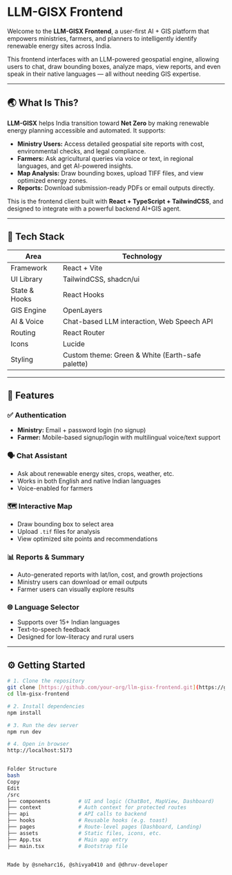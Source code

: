 # LLM-GISX Frontend

Welcome to the **LLM-GISX Frontend**, a user-first AI + GIS platform that empowers ministries, farmers, and planners to intelligently identify renewable energy sites across India.

This frontend interfaces with an LLM-powered geospatial engine, allowing users to chat, draw bounding boxes, analyze maps, view reports, and even speak in their native languages — all without needing GIS expertise.

---

## 🌏 What Is This?

**LLM-GISX** helps India transition toward **Net Zero** by making renewable energy planning accessible and automated. It supports:

- **Ministry Users:** Access detailed geospatial site reports with cost, environmental checks, and legal compliance.
- **Farmers:** Ask agricultural queries via voice or text, in regional languages, and get AI-powered insights.
- **Map Analysis:** Draw bounding boxes, upload TIFF files, and view optimized energy zones.
- **Reports:** Download submission-ready PDFs or email outputs directly.

This is the frontend client built with **React + TypeScript + TailwindCSS**, and designed to integrate with a powerful backend AI+GIS agent.

---

## 🧠 Tech Stack

| Area         | Technology                                     |
|--------------|------------------------------------------------|
| Framework    | React + Vite                                   |
| UI Library   | TailwindCSS, shadcn/ui                         |
| State & Hooks| React Hooks                                    |
| GIS Engine   | OpenLayers                                     |
| AI & Voice   | Chat-based LLM interaction, Web Speech API     |
| Routing      | React Router                                   |
| Icons        | Lucide                                         |
| Styling      | Custom theme: Green & White (Earth-safe palette) |

---

## 🚀 Features

### ✅ Authentication
- **Ministry:** Email + password login (no signup)
- **Farmer:** Mobile-based signup/login with multilingual voice/text support

### 🗣️ Chat Assistant
- Ask about renewable energy sites, crops, weather, etc.
- Works in both English and native Indian languages
- Voice-enabled for farmers

### 🗺️ Interactive Map
- Draw bounding box to select area
- Upload `.tif` files for analysis
- View optimized site points and recommendations

### 📊 Reports & Summary
- Auto-generated reports with lat/lon, cost, and growth projections
- Ministry users can download or email outputs
- Farmer users can visually explore results

### 🌐 Language Selector
- Supports over 15+ Indian languages
- Text-to-speech feedback
- Designed for low-literacy and rural users

---

## ⚙️ Getting Started

```bash
# 1. Clone the repository
git clone [https://github.com/your-org/llm-gisx-frontend.git](https://github.com/dhruv-developer/LLM-GISX-Frontend
cd llm-gisx-frontend

# 2. Install dependencies
npm install

# 3. Run the dev server
npm run dev

# 4. Open in browser
http://localhost:5173


Folder Structure
bash
Copy
Edit
/src
├── components         # UI and logic (ChatBot, MapView, Dashboard)
├── context            # Auth context for protected routes
├── api                # API calls to backend
├── hooks              # Reusable hooks (e.g. toast)
├── pages              # Route-level pages (Dashboard, Landing)
├── assets             # Static files, icons, etc.
├── App.tsx            # Main app entry
├── main.tsx           # Bootstrap file


Made by @sneharc16, @shivya0410 and @dhruv-developer

